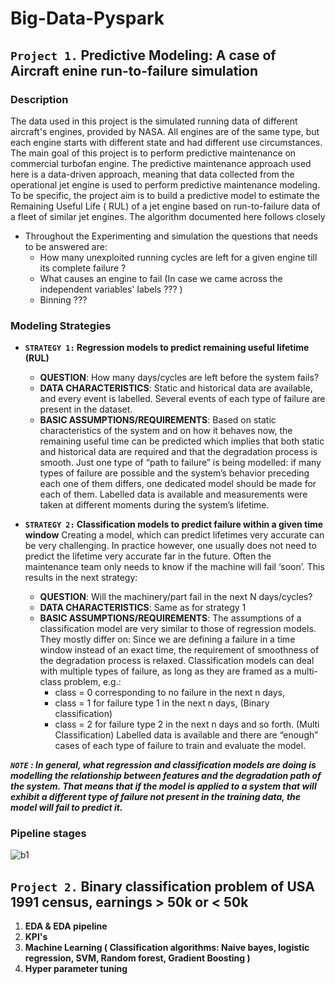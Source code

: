 # Big-Data-Pyspark
## `Project 1.` Predictive Modeling: A case of Aircraft enine run-to-failure simulation

### Description
The data used in this project is the simulated running data of different aircraft's engines, provided by NASA. All engines are of the same type, but each engine starts with different state and had different use circumstances.
The main goal of this project is to perform predictive maintenance on commercial turbofan engine. The predictive maintenance approach used here is a data-driven approach, meaning that data collected from the operational jet engine is used to perform predictive maintenance modeling. To be specific, the project aim is to build a predictive model to estimate the Remaining Useful Life ( RUL) of a jet engine based on run-to-failure data of a fleet of similar jet engines. The algorithm documented here follows closely
* Throughout the Experimenting and simulation the questions that needs to be answered are:
    *	How many unexploited running cycles are left for a given engine till its complete failure ?
    *	What causes an engine to fail (In case we came across the independent variables' labels ??? )
    *	Binning ???

### Modeling Strategies
* **`STRATEGY 1:` Regression models to predict remaining useful lifetime (RUL)**
    *	**QUESTION**: How many days/cycles are left before the system fails?
    *	**DATA CHARACTERISTICS**: Static and historical data are available, and every event is labelled. Several events of each type of failure are present in the dataset.
    *	**BASIC ASSUMPTIONS/REQUIREMENTS**:
Based on static characteristics of the system and on how it behaves now, the remaining useful time can be predicted which implies that both static and historical data are required and that the degradation process is smooth.
Just one type of “path to failure” is being modelled: if many types of failure are possible and the system’s behavior preceding each one of them differs, one dedicated model should be made for each of them. Labelled data is available and measurements were taken at different moments during the system’s lifetime.

* **`STRATEGY 2:` Classification models to predict failure within a given time window**
Creating a model, which can predict lifetimes very accurate can be very challenging. In practice however, one usually does not need to predict the lifetime very accurate far in the future. Often the maintenance team only needs to know if the machine will fail ‘soon’. This results in the next strategy:
    * **QUESTION**: Will the machinery/part fail in the next N days/cycles?
    * **DATA CHARACTERISTICS**: Same as for strategy 1
    * **BASIC ASSUMPTIONS/REQUIREMENTS**: The assumptions of a classification model are very similar to those of regression models. They mostly differ on:
Since we are defining a failure in a time window instead of an exact time, the requirement of smoothness of the degradation process is relaxed.
Classification models can deal with multiple types of failure, as long as they are framed as a multi-class problem, e.g.: 
        * class = 0 corresponding to no failure in the next n days,
        *	class = 1 for failure type 1 in the next n days, (Binary classification)
        *	class = 2 for failure type 2 in the next n days and so forth. (Multi Classification)
Labelled data is available and there are “enough” cases of each type of failure to train and evaluate the model.

***`NOTE` : In general, what regression and classification models are doing is modelling the relationship between features and the degradation path of the system. That means that if the model is applied to a system that will exhibit a different type of failure not present in the training data, the model will fail to predict it.***

### Pipeline stages
![b1](https://user-images.githubusercontent.com/45566835/83406130-47d72180-a40e-11ea-96ae-9c3d113a5fc0.png)




## `Project 2.` Binary classification problem of USA 1991 census, earnings > 50k or < 50k
1. **EDA & EDA pipeline**
2. **KPI's**
3. **Machine Learning ( Classification algorithms: Naive bayes, logistic regression, SVM, Random forest, Gradient Boosting )**
4. **Hyper parameter tuning**
